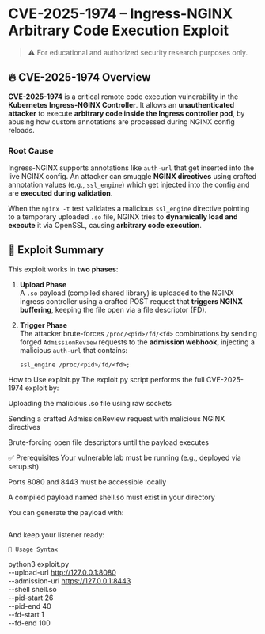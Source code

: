 # CVE-2025-1974 – Ingress-NGINX Arbitrary Code Execution Exploit

> ⚠️ For educational and authorized security research purposes only.

## 🔥 CVE-2025-1974 Overview

**CVE-2025-1974** is a critical remote code execution vulnerability in the **Kubernetes Ingress-NGINX Controller**. It allows an **unauthenticated attacker** to execute **arbitrary code inside the Ingress controller pod**, by abusing how custom annotations are processed during NGINX config reloads.

### Root Cause

Ingress-NGINX supports annotations like `auth-url` that get inserted into the live NGINX config. An attacker can smuggle **NGINX directives** using crafted annotation values (e.g., `ssl_engine`) which get injected into the config and are **executed during validation**.

When the `nginx -t` test validates a malicious `ssl_engine` directive pointing to a temporary uploaded `.so` file, NGINX tries to **dynamically load and execute** it via OpenSSL, causing **arbitrary code execution**.

## 🧠 Exploit Summary

This exploit works in **two phases**:

1. **Upload Phase**  
   A `.so` payload (compiled shared library) is uploaded to the NGINX ingress controller using a crafted POST request that **triggers NGINX buffering**, keeping the file open via a file descriptor (FD).

2. **Trigger Phase**  
   The attacker brute-forces `/proc/<pid>/fd/<fd>` combinations by sending forged `AdmissionReview` requests to the **admission webhook**, injecting a malicious `auth-url` that contains:
   ```nginx
   ssl_engine /proc/<pid>/fd/<fd>;

 How to Use exploit.py
The exploit.py script performs the full CVE-2025-1974 exploit by:

Uploading the malicious .so file using raw sockets

Sending a crafted AdmissionReview request with malicious NGINX directives

Brute-forcing open file descriptors until the payload executes

✅ Prerequisites
Your vulnerable lab must be running (e.g., deployed via setup.sh)

Ports 8080 and 8443 must be accessible locally

A compiled payload named shell.so must exist in your directory

You can generate the payload with:

~~~gcc -shared -fPIC shell.c -o shell.so
~~~
And keep your listener ready:

~~~nc -lvnp 4444~~~
🧾 Usage Syntax
~~~
python3 exploit.py \
  --upload-url http://127.0.0.1:8080 \
  --admission-url https://127.0.0.1:8443 \
  --shell shell.so \
  --pid-start 26 \
  --pid-end 40 \
  --fd-start 1 \
  --fd-end 100
~~~
